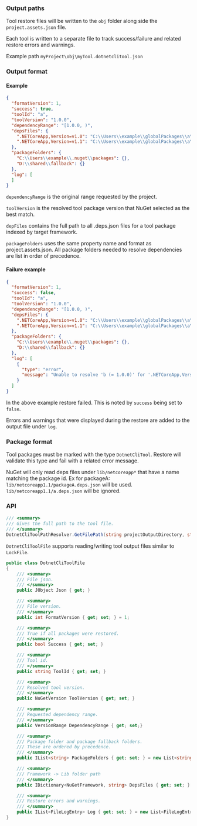 ### Output paths

Tool restore files will be written to the ``obj`` folder along side the ``project.assets.json`` file.

Each tool is written to a separate file to track success/failure and related restore errors and warnings.

Example path ``myProject\obj\myTool.dotnetclitool.json``

### Output format

#### Example
```json
{
  "formatVersion": 1,
  "success": true,
  "toolId": "a",
  "toolVersion": "1.0.0",
  "dependencyRange": "[1.0.0, )",
  "depsFiles": {
    ".NETCoreApp,Version=v1.0": "C:\\Users\\example\\globalPackages\\a\\1.0.0\\lib\\netcoreapp1.0\\a.deps.json",
    ".NETCoreApp,Version=v1.1": "C:\\Users\\example\\globalPackages\\a\\1.0.0\\lib\\netcoreapp1.1\\a.deps.json"
  },
  "packageFolders": {
    "C:\\Users\\example\\.nuget\\packages": {},
    "D:\\shared\\fallback": {}
  },
  "log": [
  ]
}
```

``dependencyRange`` is the original range requested by the project.

``toolVersion`` is the resolved tool package version that NuGet selected as the best match.

``depFiles`` contains the full path to all .deps.json files for a tool package indexed by target framework.

``packageFolders`` uses the same property name and format as project.assets.json. All package folders needed to resolve dependencies are list in order of precedence.

#### Failure example
```json
{
  "formatVersion": 1,
  "success": false,
  "toolId": "a",
  "toolVersion": "1.0.0",
  "dependencyRange": "[1.0.0, )",
  "depsFiles": {
    ".NETCoreApp,Version=v1.0": "C:\\Users\\example\\globalPackages\\a\\1.0.0\\lib\\netcoreapp1.0\\a.deps.json",
    ".NETCoreApp,Version=v1.1": "C:\\Users\\example\\globalPackages\\a\\1.0.0\\lib\\netcoreapp1.1\\a.deps.json"
  },
  "packageFolders": {
    "C:\\Users\\example\\.nuget\\packages": {},
    "D:\\shared\\fallback": {}
  },
  "log": [
    {
      "type": "error",
      "message": "Unable to resolve 'b (= 1.0.0)' for '.NETCoreApp,Version=v1.0'."
    }
  ]
}
```

In the above example restore failed. This is noted by ``success`` being set to ``false``.

Errors and warnings that were displayed during the restore are added to the output file under ``log``. 

### Package format

Tool packages must be marked with the type ``DotnetCliTool``. Restore will validate this type and fail with a related error message.

NuGet will only read deps files under ``lib/netcoreapp*`` that have a name matching the package id. Ex for packageA: ``lib/netcoreapp1.1/packageA.deps.json`` will be used. ``lib/netcoreapp1.1/a.deps.json`` will be ignored.

### API

```csharp
/// <summary>
/// Gives the full path to the tool file.
/// </summary>
DotnetCliToolPathResolver.GetFilePath(string projectOutputDirectory, string packageId)
```

``DotnetCliToolFile`` supports reading/writing tool output files similar to ``LockFile``.

```csharp
public class DotnetCliToolFile
{
    /// <summary>
    /// File json.
    /// </summary>
    public JObject Json { get; }

    /// <summary>
    /// File version.
    /// </summary>
    public int FormatVersion { get; set; } = 1;

    /// <summary>
    /// True if all packages were restored.
    /// </summary>
    public bool Success { get; set; }

    /// <summary>
    /// Tool id.
    /// </summary>
    public string ToolId { get; set; }

    /// <summary>
    /// Resolved tool version.
    /// </summary>
    public NuGetVersion ToolVersion { get; set; }

    /// <summary>
    /// Requested dependency range.
    /// </summary>
    public VersionRange DependencyRange { get; set;}

    /// <summary>
    /// Package folder and package fallback folders.
    /// These are ordered by precedence.
    /// </summary>
    public IList<string> PackageFolders { get; set; } = new List<string>();

    /// <summary>
    /// Framework -> Lib folder path
    /// </summary>
    public IDictionary<NuGetFramework, string> DepsFiles { get; set; } = new Dictionary<NuGetFramework, string>();

    /// <summary>
    /// Restore errors and warnings.
    /// </summary>
    public IList<FileLogEntry> Log { get; set; } = new List<FileLogEntry>();
}
```